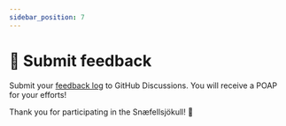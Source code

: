 ```yaml
---
sidebar_position: 7
---
```


# 📝 Submit feedback

Submit your [feedback log](/docs/alpha-1-testnet/start-here#create-a-feedback-log) to GitHub Discussions. You will receive a POAP for your efforts!

Thank you for participating in the Snæfellsjökull! 🌋
